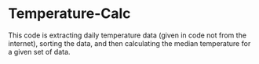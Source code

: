 # Temperature-Calc
This code is extracting daily temperature data (given in code not from the internet), sorting the data, and 
then calculating the median temperature for a given set of data.
